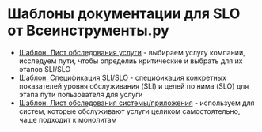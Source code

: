 # Шаблоны документации для SLO от Всеинструменты.ру

- [Шаблон. Лист обследования услуги](slo-docs-templates/usluga-inspection.md) - выбираем услугу компании, исследуем пути, чтобы определиь критические и выбрать для их этапов SLI/SLO
- [Шаблон. Спецификация SLI/SLO](slo-docs-templates/slo-spec.md) - спецификация конкретных показателей уровня обслуживания (SLI) и целей по нима (SLO) для этапа пути пользователя для услуги
- [Шаблон. Лист обследования системы/приложения](slo-docs-templates/inspection-of-system.md) - используем для систем, которые обслуживают услуги целиком самостоятельно, чаще подходит к монолитам
